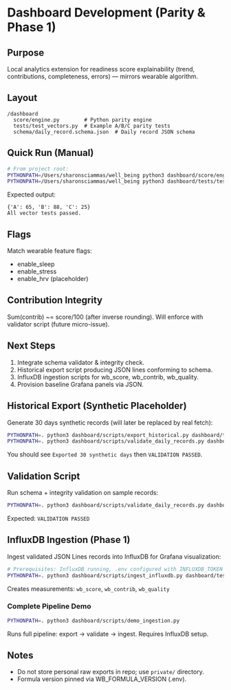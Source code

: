 # Dashboard Development (Parity & Phase 1)

## Purpose
Local analytics extension for readiness score explainability (trend, contributions, completeness, errors) — mirrors wearable algorithm.

## Layout
```
/dashboard
  score/engine.py        # Python parity engine
  tests/test_vectors.py  # Example A/B/C parity tests
  schema/daily_record.schema.json  # Daily record JSON schema
```

## Quick Run (Manual)
```bash
# From project root:
PYTHONPATH=/Users/sharonsciammas/well_being python3 dashboard/score/engine.py          # Show example scores
PYTHONPATH=/Users/sharonsciammas/well_being python3 dashboard/tests/test_vectors.py    # Run parity assertions
```

Expected output:
```
{'A': 65, 'B': 88, 'C': 25}
All vector tests passed.
```

## Flags
Match wearable feature flags:
- enable_sleep
- enable_stress
- enable_hrv (placeholder)

## Contribution Integrity
Sum(contrib) ~= score/100 (after inverse rounding). Will enforce with validator script (future micro-issue).

## Next Steps
1. Integrate schema validator & integrity check.
2. Historical export script producing JSON lines conforming to schema.
3. InfluxDB ingestion scripts for wb_score, wb_contrib, wb_quality.
4. Provision baseline Grafana panels via JSON.

## Historical Export (Synthetic Placeholder)
Generate 30 days synthetic records (will later be replaced by real fetch):
```bash
PYTHONPATH=. python3 dashboard/scripts/export_historical.py dashboard/tests/synth_export.jsonl
PYTHONPATH=. python3 dashboard/scripts/validate_daily_records.py dashboard/tests/synth_export.jsonl
```
You should see `Exported 30 synthetic days` then `VALIDATION PASSED`.

## Validation Script
Run schema + integrity validation on sample records:
```bash
PYTHONPATH=. python3 dashboard/scripts/validate_daily_records.py dashboard/tests/sample_daily_records.jsonl
```
Expected: `VALIDATION PASSED`

## InfluxDB Ingestion (Phase 1)
Ingest validated JSON Lines records into InfluxDB for Grafana visualization:
```bash
# Prerequisites: InfluxDB running, .env configured with INFLUXDB_TOKEN
PYTHONPATH=. python3 dashboard/scripts/ingest_influxdb.py dashboard/tests/synth_export.jsonl
```
Creates measurements: `wb_score`, `wb_contrib`, `wb_quality`

### Complete Pipeline Demo
```bash
PYTHONPATH=. python3 dashboard/scripts/demo_ingestion.py
```
Runs full pipeline: export → validate → ingest. Requires InfluxDB setup.

## Notes
- Do not store personal raw exports in repo; use `private/` directory.
- Formula version pinned via WB_FORMULA_VERSION (.env).
